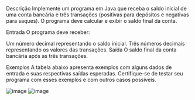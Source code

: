 Descrição
Implemente um programa em Java que receba o saldo inicial de uma conta bancária e três transações (positivas para depósitos e negativas para saques). O programa deve calcular e exibir o saldo final da conta.

Entrada
O programa deve receber:

Um número decimal representando o saldo inicial.
Três números decimais representando os valores das transações.
Saída
O saldo final da conta bancária após as três transações.

Exemplos
A tabela abaixo apresenta exemplos com alguns dados de entrada e suas respectivas saídas esperadas. Certifique-se de testar seu programa com esses exemplos e com outros casos possíveis.

![image](https://github.com/user-attachments/assets/70ea4dbc-6c10-418b-a481-420ec598369b)
![image](https://github.com/user-attachments/assets/98561439-8a72-4a51-9c43-5e9bfe8de435)
